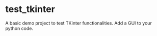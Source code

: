 # test_tkinter
A basic demo project to test TKinter functionalities. Add a GUI to your python code.
